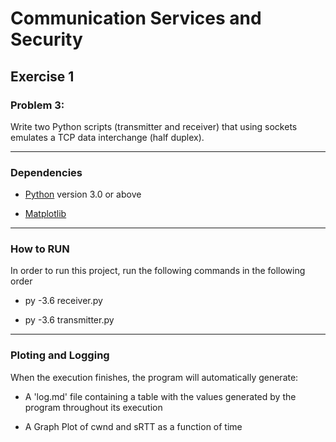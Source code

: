 # Communication Services and Security

## Exercise 1

### Problem 3:

Write two Python scripts (transmitter and receiver) that using sockets emulates a TCP data interchange (half duplex).

---

### Dependencies

- [Python](https://www.python.org/) version 3.0 or above

- [Matplotlib](https://matplotlib.org/)

---

### How to RUN

In order to run this project, run the following commands in the following order

- py -3.6 receiver.py

- py -3.6 transmitter.py

---

### Ploting and Logging

When the execution finishes, the program will automatically generate:

- A 'log.md' file containing a table with the values generated by the program throughout its execution

- A Graph Plot of cwnd and sRTT as a function of time